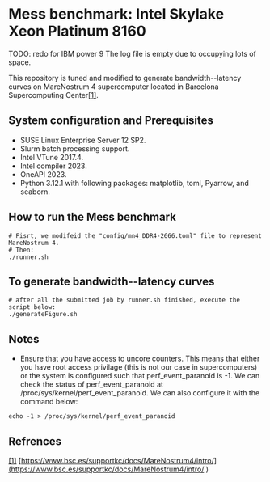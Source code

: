 # Mess benchmark: Intel Skylake Xeon Platinum 8160

TODO: redo for IBM power 9
The log file is empty due to occupying lots of space.

This repository is tuned and modified to generate bandwidth--latency curves on MareNostrum 4 supercomputer located in Barcelona Supercomputing Center[[1]](https://www.bsc.es/supportkc/docs/MareNostrum4/intro/). 




## System configuration and Prerequisites

- SUSE Linux Enterprise Server 12 SP2.
- Slurm batch processing support.
- Intel VTune 2017.4.
- Intel compiler 2023.
- OneAPI 2023. 
- Python 3.12.1 with following packages: matplotlib, toml, Pyarrow, and seaborn. 
 



## How to run the Mess benchmark 

```
# Fisrt, we modifeid the "config/mn4_DDR4-2666.toml" file to represent MareNostrum 4. 
# Then: 
./runner.sh 
```


## To generate bandwidth--latency curves

```
# after all the submitted job by runner.sh finished, execute the script below:
./generateFigure.sh 
```






## Notes

- Ensure that you have access to uncore counters. This means that either you have root access privilage (this is not our case in supercomputers) or the system is configured such that perf_event_paranoid is -1. We can check the status of perf_event_paranoid at /proc/sys/kernel/perf_event_paranoid. We can also configure it with the command below: 

```
echo -1 > /proc/sys/kernel/perf_event_paranoid
```



## Refrences

[[1]](https://www.bsc.es/supportkc/docs/MareNostrum4/intro/ ) [https://www.bsc.es/supportkc/docs/MareNostrum4/intro/](https://www.bsc.es/supportkc/docs/MareNostrum4/intro/ ) 
